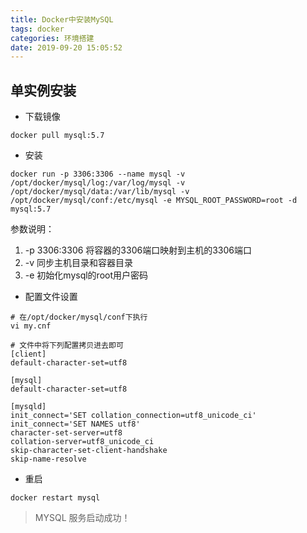 ```yaml
---
title: Docker中安装MySQL
tags: docker
categories: 环境搭建
date: 2019-09-20 15:05:52
---
```


<!-- more -->

## 单实例安装

- 下载镜像

```shell
docker pull mysql:5.7
```

- 安装

```shell
docker run -p 3306:3306 --name mysql -v /opt/docker/mysql/log:/var/log/mysql -v /opt/docker/mysql/data:/var/lib/mysql -v /opt/docker/mysql/conf:/etc/mysql -e MYSQL_ROOT_PASSWORD=root -d mysql:5.7
```

参数说明：

1. -p 3306:3306 将容器的3306端口映射到主机的3306端口
2. -v 同步主机目录和容器目录
3. -e 初始化mysql的root用户密码

- 配置文件设置

```shell
# 在/opt/docker/mysql/conf下执行
vi my.cnf

# 文件中将下列配置拷贝进去即可
[client]
default-character-set=utf8

[mysql]
default-character-set=utf8

[mysqld]
init_connect='SET collation_connection=utf8_unicode_ci'
init_connect='SET NAMES utf8'
character-set-server=utf8
collation-server=utf8_unicode_ci
skip-character-set-client-handshake
skip-name-resolve
```

- 重启

```shell
docker restart mysql
```

> MYSQL 服务启动成功！


